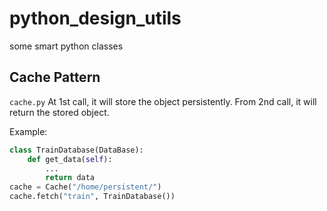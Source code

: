 # python_design_utils
some smart python classes

## Cache Pattern
`cache.py`
At 1st call, it will store the object persistently.
From 2nd call, it will return the stored object.

Example:
```python
class TrainDatabase(DataBase):
    def get_data(self):
        ...
        return data
cache = Cache("/home/persistent/")
cache.fetch("train", TrainDatabase())
```